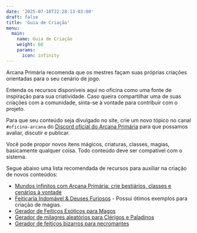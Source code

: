 ```yaml
---
date: '2025-07-18T22:28:13-03:00'
draft: false
title: 'Guia de Criação'
menu:
  main:
    name: Guia de Criação
    weight: 60
    params:
      icon: infinity
---
```


Arcana Primária recomenda que os mestres façam suas próprias criações orientadas para o seu cenário de jogo.

Entenda os recursos disponíveis aqui no oficina como uma fonte de inspiração para sua criatividade. Caso queira
compartilhar uma de suas criações com a comunidade, sinta-se à vontade para contribuir com o projeto.

Para que seu conteúdo seja divulgado no site, crie um novo tópico no canal `#oficina-arcana`
do [Discord oficial do Arcana Primária](https://discord.gg/Y2v9eVXD) para que possamos avaliar, discutir e publicar.

Você pode propor novos itens mágicos, criaturas, classes, magias, basicamente qualquer coisa. Todo conteúdo
deve ser compatível com o sistema.

Segue abaixo uma lista recomendada de recursos para auxiliar na criação de novos conteúdos:

 * [Mundos infinitos com Arcana Primária: crie bestiários, classes e cenários à vontade](https://www.arcanaprimaria.com/post/mundos-infinitos-com-arcana-prim%C3%A1ria-crie-monstros-classes-e-cen%C3%A1rios-%C3%A0-vontade)
 * [Feitiçaria Indomável & Deuses Furiosos](https://www.arcanaprimaria.com/feiti%C3%A7osindomaveis) - Possui ótimos exemplos para criação de magias.
 * [Gerador de Feitiços Exóticos para Magos](https://www.oraculocinzento.com/post/gerador-de-magias-arcanas)
 * [Gerador de milagres aleatórios para Clérigos e Paladinos](https://www.oraculocinzento.com/post/gerador-de-milagres-aleat%C3%B3rios-para-cl%C3%A9rigos-e-paladinos)
 * [Gerador de feitiços bizarros para necromantes](https://www.oraculocinzento.com/post/gerador-de-feiti%C3%A7os-bizarros-para-necromantes)
